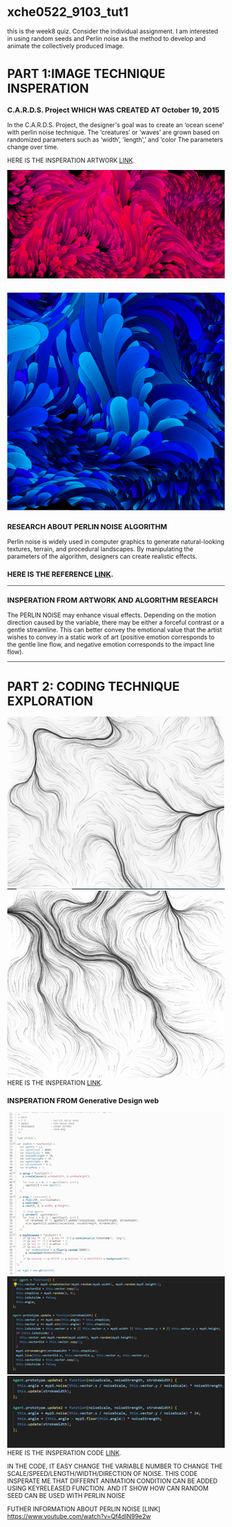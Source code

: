 # xche0522_9103_tut1


this is the week8 quiz. Consider the individual assignment. I am interested in using random seeds and Perlin noise as the method to develop and animate the collectively produced image.

# PART 1:IMAGE TECHNIQUE INSPERATION

### C.A.R.D.S. Project WHICH WAS CREATED AT October 19, 2015

In the C.A.R.D.S. Project, the designer's goal was to create an ‘ocean scene' with perlin noise technique. The ‘creatures’ or ‘waves’ are grown based on randomized parameters such as ‘width’, 'length',’ and ‘color The parameters change over time. 

HERE IS THE INSPERATION ARTWORK [LINK](https://galactic.ink/journal/tag/canvas/).

![PERLIN NOISE ARTWORK IMAGE1](/perlin-noise1.png "perlin-noise_1")

![PERLIN NOISE ARTWORK IMAGE2](/perlin-noise2.png "perlin-noise_2")
---
### RESEARCH ABOUT PERLIN NOISE ALGORITHM 

Perlin noise is widely used in computer graphics to generate natural-looking textures, terrain, and procedural landscapes. By manipulating the parameters of the algorithm, designers can create realistic effects. 


### HERE IS THE REFERENCE [LINK](https://saturncloud.io/blog/what-is-perlin-noise-algorithm-a-guide-for-data-scientists/#:~:text=Perlin%20noise%2C%20developed%20by%20Ken,sequence%20of%20pseudo%2Drandom%20values.).
---
### INSPERATION FROM ARTWORK AND ALGORITHM RESEARCH

The PERLIN NOISE may enhance visual effects. Depending on the motion direction caused by the variable, there may be either a forceful contrast or a gentle streamline. This can better convey the emotional value that the artist wishes to convey in a static work of art (positive emotion corresponds to the gentle line flow, and negative emotion corresponds to the impact line flow).

---
# PART 2: CODING TECHNIQUE EXPLORATION
![PERLIN NOISE CODE IMAGE1](/Random%20and%20noise.png "perlin-noise_CODE1")
![PERLIN NOISE CODE IMAGE2](/Random%20and%20noise2.png "perlin-noise_CODE2")
HERE IS THE INSPERATION [LINK](http://www.generative-gestaltung.de/2/sketches/?02_M/M_1_5_02).

### INSPERATION FROM  Generative Design web
![PERLIN NOISE CODE](/code.png "CODE")
![PERLIN NOISE CODE1](/AGENT%20CODE.png "CODE1")
![PERLIN NOISE CODE2](/AGENT%20CODE2.png "CODE2")
HERE IS THE INSPERATION CODE [LINK](https://editor.p5js.org/generative-design/sketches/M_1_5_02).

IN THE CODE, IT EASY CHANGE THE VARIABLE NUMBER TO CHANGE THE SCALE/SPEED/LENGTH/WIDTH/DIRECTION OF NOISE. THIS CODE INSPERATE ME THAT DIFFERNT ANIMATION CONDITION CAN BE ADDED USING KEYRELEASED FUNCTION. AND IT SHOW HOW CAN RANDOM SEED CAN BE USED WITH PERLIN NOISE

FUTHER INFORMATION ABOUT PERLIN NOISE 
[LINK] https://www.youtube.com/watch?v=Qf4dIN99e2w